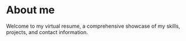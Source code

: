 # About me

Welcome to my virtual resume, a comprehensive showcase of my skills, projects, and contact information.
